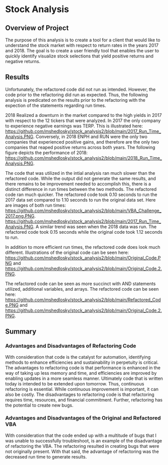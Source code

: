 # Stock Analysis
## Overview of Project
The purpose of this analysis is to create a tool for a client that would like to understand the stock market with respect to return rates in the years 2017 and 2018. The goal is to create a user friendly tool that enables the user to quickly identify visualize stock selections that yield positive returns and negative returns.

## Results
Unfortunately, the refactored code did not run as intended. However, the code prior to the refactoring did run as expected. Thus, the following analysis is predicated on the results prior to the refactoring with the expection of the statements regarding run times. 

2018 Realized a downturn in the market compared to the high yields in 2017 with respect to the 12 tickers that were analyzed. In 2017 the only company to experience negative earnings was TERP. This is illustrated here: https://github.com/mshedlosky/stock_analysis2/blob/main/2017_Run_Time_Analysis.PNG. Conversely, in 2018 ENPH and RUN were the only two companies that experienced positive gains, and therefore are the only two companies that reaped positive returns across both years. The following figure depicts the performance of 2018: https://github.com/mshedlosky/stock_analysis2/blob/main/2018_Run_Time_Analysis.PNG.

The code that was utilized in the intial analysis ran much slower than the refactored code. While the output did not generate the same results, and there remains to be improvement needed to accomplish this, there is a distinct difference in run times between the two methods. The refactored code ran much quicker. The refactored code took 0.10 seconds to run the 2017 data set compared to 1.10 seconds to run the original data set. Here are images of both run times: https://github.com/mshedlosky/stock_analysis2/blob/main/VBA_Challenge_2017.png.PNG. https://github.com/mshedlosky/stock_analysis2/blob/main/2017_Run_Time_Analysis.PNG. A similar trend was seen when the 2018 data was run. The refactored code took 0.15 seconds while the original code took 1.12 seconds to run. 

In addition to more efficient run times, the refactored code does look much different. Illustrations of the original code can be seen here: https://github.com/mshedlosky/stock_analysis2/blob/main/Original_Code.PNG and https://github.com/mshedlosky/stock_analysis2/blob/main/Original_Code.2.PNG.

The refactored code can be seen as more succinct with AND statements utilized, additional variables, and arrays. The refactored code can be seen here: https://github.com/mshedlosky/stock_analysis2/blob/main/Refactored_Code.PNG and https://github.com/mshedlosky/stock_analysis2/blob/main/Original_Code.2.PNG.

## Summary

### Advantages and Disadvantages of Refactoring Code
With consideration that code is the catalyst for automation, identifying methods to enhance efficiencies and sustainability in perpetuity is critical. The advantages to refactoring code is that performance is enhanced in the way of taking up less memory and time, and efficiencies are improved by enabling updates in a more seamless manner. Ultimately code that is written today is intended to be extended upon tomorrow. Thus, continuous refactoring is essential. While continuous improvement is important, it can also be costly. The disadvantages to refactoring code is that refactoring requires time, resources, and financial commitment. Further, refactoring has the potential to create new bugs.
### Advantages and Disadvantages of the Original and Refactored VBA
With consideration that the code ended up with a multitude of bugs that I was unable to successfully troubleshoot, is an example of the disadvantage of refactoring the VBA. The refactoring resulted in creating bugs that were not originally present. With that said, the advantage of refactoring was the decreased run time to generate results. 



